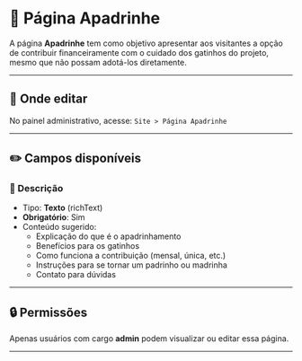 # 🐾  Página Apadrinhe

A página **Apadrinhe** tem como objetivo apresentar aos visitantes a opção de contribuir financeiramente com o cuidado dos gatinhos do projeto, mesmo que não possam adotá-los diretamente.

---

## 📍 Onde editar

No painel administrativo, acesse: `Site > Página Apadrinhe`


---

## ✏️ Campos disponíveis

### 📝 Descrição
- Tipo: **Texto** (richText)
- **Obrigatório**: Sim
- Conteúdo sugerido:
  - Explicação do que é o apadrinhamento
  - Benefícios para os gatinhos
  - Como funciona a contribuição (mensal, única, etc.)
  - Instruções para se tornar um padrinho ou madrinha
  - Contato para dúvidas

---

## 🔒 Permissões

Apenas usuários com cargo **admin** podem visualizar ou editar essa página.

---
